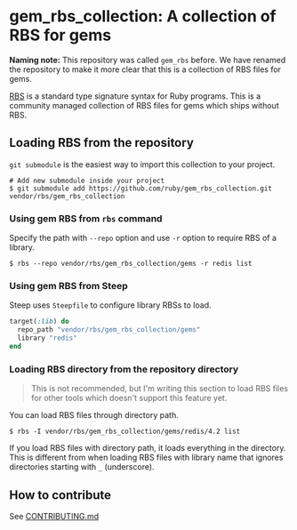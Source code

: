 # gem_rbs_collection: A collection of RBS for gems

**Naming note:** This repository was called `gem_rbs` before. We have renamed the repository to make it more clear that this is a collection of RBS files for gems.

[RBS](https://github.com/ruby/rbs) is a standard type signature syntax for Ruby programs.
This is a community managed collection of RBS files for gems which ships without RBS.

## Loading RBS from the repository

`git submodule` is the easiest way to import this collection to your project.

```
# Add new submodule inside your project
$ git submodule add https://github.com/ruby/gem_rbs_collection.git vendor/rbs/gem_rbs_collection
```

### Using gem RBS from `rbs` command

Specify the path with `--repo` option and use `-r` option to require RBS of a library.

```
$ rbs --repo vendor/rbs/gem_rbs_collection/gems -r redis list
```

### Using gem RBS from Steep

Steep uses `Steepfile` to configure library RBSs to load.

```rb
target(:lib) do
  repo_path "vendor/rbs/gem_rbs_collection/gems"
  library "redis"
end
```



### Loading RBS directory from the repository directory

> This is not recommended, but I'm writing this section to load RBS files for other tools which doesn't support this feature yet.

You can load RBS files through directory path.

```
$ rbs -I vendor/rbs/gem_rbs_collection/gems/redis/4.2 list
```

If you load RBS files with directory path, it loads everything in the directory.
This is different from when loading RBS files with library name that ignores directories starting with `_` (underscore).


## How to contribute

See [CONTRIBUTING.md](docs/CONTRIBUTING.md)
